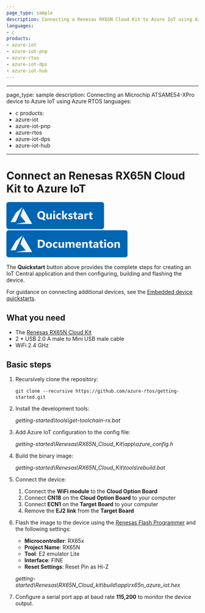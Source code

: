 ```yaml
---
page_type: sample
description: Connecting a Renesas RX65N Cloud Kit to Azure IoT using Azure RTOS
languages:
- c
products:
- azure-iot
- azure-iot-pnp
- azure-rtos
- azure-iot-dps
- azure-iot-hub
---
```


---
page_type: sample
description: Connecting an Microchip ATSAME54-XPro device to Azure IoT using Azure RTOS
languages:
- c
products:
- azure-iot
- azure-iot-pnp
- azure-rtos
- azure-iot-dps
- azure-iot-hub
---

# Connect an Renesas RX65N Cloud Kit to Azure IoT

[![Quickstart article](../../docs/media/docs-link-buttons/azure-quickstart.svg)](https://docs.microsoft.com/en-us/azure/iot-develop/quickstart-devkit-renesas-rx65n-cloud-kit)
[![Documentation](../../docs/media/docs-link-buttons/azure-documentation.svg)](https://docs.microsoft.com/azure/iot-develop/)

The **Quickstart** button above provides the complete steps for creating an IoT Central application and then configuring, building and flashing the device.

For guidance on connecting additional devices, see the [Embedded device quickstarts](https://docs.microsoft.com/en-us/azure/iot-develop/quickstart-devkit-mxchip-az3166).

## What you need

* The [Renesas RX65N Cloud Kit](https://www.renesas.com/products/microcontrollers-microprocessors/rx-32-bit-performance-efficiency-mcus/rx65n-cloud-kit-renesas-rx65n-cloud-kit)
* 2 * USB 2.0 A male to Mini USB male cable
* WiFi 2.4 GHz

## Basic steps

1. Recursively clone the repository:
    ```shell
    git clone --recursive https://github.com/azure-rtos/getting-started.git
    ```

1. Install the development tools:

    *getting-started\tools\get-toolchain-rx.bat*

1. Add Azure IoT configuration to the config file:
    
    *getting-started\Renesas\RX65N_Cloud_Kit\app\azure_config.h*
    
1. Build the binary image:

    *getting-started\Renesas\RX65N_Cloud_Kit\tools\rebuild.bat*

1. Connect the device:
    1. Connect the **WiFi module** to the **Cloud Option Board**
    1. Connect **CN18** on the **Cloud Option Board** to your computer
    1. Connect **ECN1** on the **Target Board** to your computer
    1. Remove the **EJ2 link** from the **Target Board**

1. Flash the image to the device using the [Renesas Flash Programmer](https://www.renesas.com/software-tool/renesas-flash-programmer-programming-gui) and the following settings:
    * **Microcontroller**: RX65x
    * **Project Name**: RX65N
    * **Tool**: E2 emulator Lite
    * **Interface**: FINE
    * **Reset Settings**: Reset Pin as Hi-Z

    *getting-started\Renesas\RX65N_Cloud_kit\build\app\rx65n_azure_iot.hex*

1. Configure a serial port app at baud rate **115,200** to monitor the device output.
